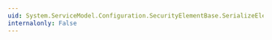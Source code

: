 ```yaml
---
uid: System.ServiceModel.Configuration.SecurityElementBase.SerializeElement(System.Xml.XmlWriter,System.Boolean)
internalonly: False
---
```


